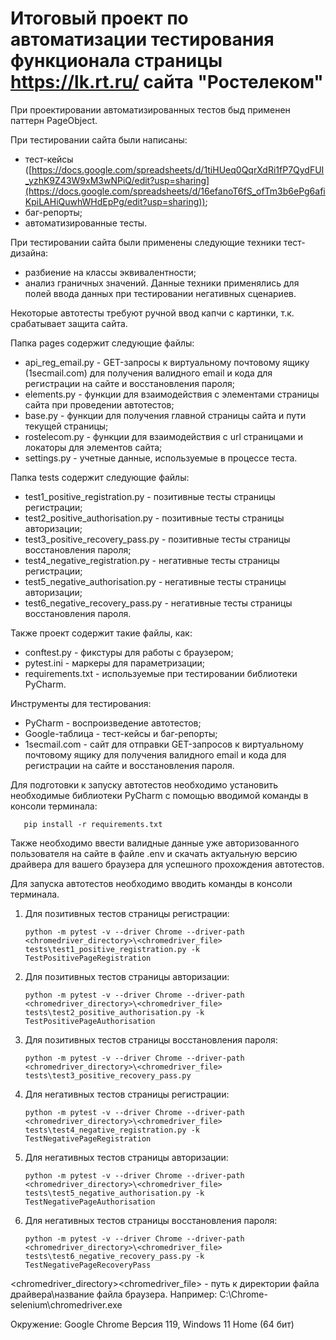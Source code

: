 # Итоговый проект по автоматизации тестирования функционала страницы https://lk.rt.ru/ сайта "Ростелеком"

При проектировании автоматизированных тестов быд применен паттерн PageObject.

При тестировании сайта были написаны:
- тест-кейсы ([https://docs.google.com/spreadsheets/d/1tiHUeq0QqrXdRi1fP7QydFUI_yzhK9Z43W9xM3wNPiQ/edit?usp=sharing](https://docs.google.com/spreadsheets/d/16efanoT6fS_ofTm3b6ePg6afiKpiLAHiQuwhWHdEpPg/edit?usp=sharing));
- баг-репорты;
- автоматизированные тесты.

При тестировании сайта были применены следующие техники тест-дизайна:
- разбиение на классы эквивалентности;
- анализ граничных значений.
Данные техники применялись для полей ввода данных при тестировании негативных сценариев.

Некоторые автотесты требуют ручной ввод капчи с картинки, т.к. срабатывает защита сайта.

Папка pages содержит следующие файлы:

- api_reg_email.py - GET-запросы к виртуальному почтовому ящику (1secmail.com) для получения валидного email и кода для регистрации на сайте и восстановления пароля;
- elements.py - функции для взаимодействия с элементами страницы сайта при проведении автотестов;
- base.py - функции для получения главной страницы сайта и пути текущей страницы;
- rostelecom.py - функции для взаимодействия с url страницами и локаторы для элементов сайта;
- settings.py - учетные данные, используемые в процессе теста.

Папка tests содержит следующие файлы:

- test1_positive_registration.py - позитивные тесты страницы регистрации;
- test2_positive_authorisation.py - позитивные тесты страницы авторизации;
- test3_positive_recovery_pass.py - позитивные тесты страницы восстановления пароля;
- test4_negative_registration.py - негативные тесты страницы регистрации;
- test5_negative_authorisation.py - негативные тесты страницы авторизации;
- test6_negative_recovery_pass.py - негативные тесты страницы восстановления пароля.

Также проект содержит такие файлы, как:

- conftest.py - фикстуры для работы с браузером;
- pytest.ini - маркеры для параметризации;
- requirements.txt - используемые при тестировании библиотеки PyCharm.

Инструменты для тестирования: 
- PyCharm - воспроизведение автотестов;
- Google-таблица - тест-кейсы и баг-репорты;
- 1secmail.com - сайт для отправки GET-запросов к виртуальному почтовому ящику для получения валидного email и кода для регистрации на сайте и восстановления пароля.

Для подготовки к запуску автотестов необходимо установить необходимые библиотеки PyCharm с помощью вводимой команды в консоли терминала:

       pip install -r requirements.txt

Также необходимо ввести валидные данные уже авторизованного пользователя на сайте в файле .env и скачать актуальную версию драйвера для вашего браузера для успешного прохождения автотестов.

Для запуска автотестов необходимо вводить команды в консоли терминала.

1. Для позитивных тестов страницы регистрации:

       python -m pytest -v --driver Chrome --driver-path <chromedriver_directory>\<chromedriver_file> tests\test1_positive_registration.py -k TestPositivePageRegistration

2. Для позитивных тестов страницы авторизации:

       python -m pytest -v --driver Chrome --driver-path <chromedriver_directory>\<chromedriver_file> tests\test2_positive_authorisation.py -k TestPositivePageAuthorisation

3. Для позитивных тестов страницы восстановления пароля:

       python -m pytest -v --driver Chrome --driver-path <chromedriver_directory>\<chromedriver_file> tests\test3_positive_recovery_pass.py

4. Для негативных тестов страницы регистрации:

       python -m pytest -v --driver Chrome --driver-path <chromedriver_directory>\<chromedriver_file> tests\test4_negative_registration.py -k TestNegativePageRegistration

5. Для негативных тестов страницы авторизации:

       python -m pytest -v --driver Chrome --driver-path <chromedriver_directory>\<chromedriver_file> tests\test5_negative_authorisation.py -k TestNegativePageAuthorisation

6. Для негативных тестов страницы восстановления пароля:

       python -m pytest -v --driver Chrome --driver-path <chromedriver_directory>\<chromedriver_file> tests\test6_negative_recovery_pass.py -k TestNegativePageRecoveryPass

<chromedriver_directory>\<chromedriver_file> - путь к директории файла драйвера\название файла браузера. Например: C:\Chrome-selenium\chromedriver.exe

Окружение: Google Chrome Версия 119, Windows 11 Home (64 бит)
